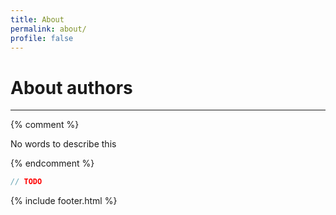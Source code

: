 ```yaml
---
title: About
permalink: about/
profile: false
---
```


# About authors

---

{% comment %}

  No words to describe this

{% endcomment %}

```js
// TODO
```

{% include footer.html %}
